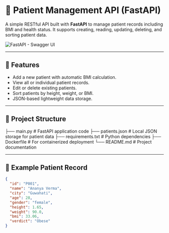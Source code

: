 # 🏥 Patient Management API (FastAPI)

A simple RESTful API built with **FastAPI** to manage patient records including BMI and health status. It supports creating, reading, updating, deleting, and sorting patient data.

![FastAPI - Swagger UI](https://github.com/user-attachments/assets/4f1b6336-5a5e-4e64-b8d2-102bd45fd2ea)

---

## 🚀 Features

- Add a new patient with automatic BMI calculation.
- View all or individual patient records.
- Edit or delete existing patients.
- Sort patients by height, weight, or BMI.
- JSON-based lightweight data storage.

---

## 📁 Project Structure
├── main.py # FastAPI application code
├── patients.json # Local JSON storage for patient data
├── requirements.txt # Python dependencies
├── Dockerfile # For containerized deployment
└── README.md # Project documentation

---

## 🧪 Example Patient Record

```json
{
  "id": "P001",
  "name": "Ananya Verma",
  "city": "Guwahati",
  "age": 28,
  "gender": "female",
  "height": 1.65,
  "weight": 90.0,
  "bmi": 33.06,
  "verdict": "Obese"
}
